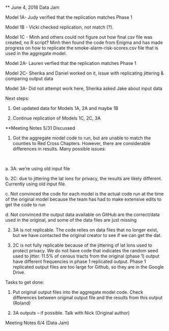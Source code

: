 ** June 4, 2018 Data Jam

Model 1A- Judy verified that the replication matches Phase 1

Model 1B - Vicki checked replication, not match (?). 

Model 1C - Minh and others could not figure out how final csv file was created, no R script? Minh then found the code from Enigma and has made progress on how to replicate the smoke-alarm-risk-scores.csv file that is used in the aggregate model.

Model 2A- Lauren verfied that the replication matches Phase 1

Model 2C- Sherika and Daniel worked on it, issue with replicating jittering & comparing output data

Model 3A- Did not attempt work here, Sherika asked Jake about input data

Next steps: 

1. Get updated data for Models 1A, 2A and maybe 1B

2. Continue replication of Models 1C, 2C, 3A



**Meeting Notes 5/31
Discussed
<br>

1)	Got the aggregate model code to run, but are unable to match the counties to Red Cross Chapters. However, there are considerable differences in results. Many possible issues:
<br>

a.	3A: we’re using old input file
<br>

b.	2C: due to jittering the lat lons for privacy, the results are likely different. Currently using old input file.
<br>

c.	Not convinced the code for each model is the actual code run at the time of the original model because the team has had to make extensive edits to get the code to run
<br>

d.	Not convinced the output data available on GitHub are the correct/data used in the original, and some of the data files are just missing

2)	3A is not replicable. The code relies on data files that no longer exist, but we have contacted the original creator to see if we can get the dat.

3)	2C is not fully replicable because of the jittering of lat lons used to protect privacy. We do not have code that indicates the random seed used to jitter. 11.5% of census tracts from the original (phase 1) output have different frequencies in phase 1 replicated output. Phase 1 replicated output files are too large for Github, so they are in the Google Drive.

Tasks to get done:
1)	Put original output files into the aggregate model code. Check differences between original output file and the results from this output (Roland)

2)	3A outputs – if possible. Talk with Nick (Original author)


Meeting Notes 6/4 (Data Jam)
